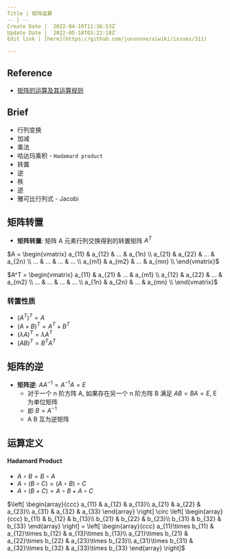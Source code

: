 ```yaml
---
Title | 矩阵运算
-- | --
Create Date | `2022-04-19T11:36:53Z`
Update Date | `2022-05-18T03:22:18Z`
Edit link | [here](https://github.com/junxnone/aiwiki/issues/311)

---
```

## Reference
- [矩阵的运算及其运算规则](http://www2.edu-edu.com.cn/lesson_crs78/self/j_0022/soft/ch0605.html)


## Brief
- 行列变换
- 加减
- 乘法
- 哈达玛乘积 - `Hadamard product`
- 转置
- 逆
- 秩
- 迹
- 雅可比行列式 - Jacobi



## 矩阵转置
- **矩阵转置**: 矩阵 A 元素行列交换得到的转置矩阵 $A^{T}$ 

$A = \begin{vmatrix}
a_{11} & a_{12} & ... & a_{1n} \\
a_{21} & a_{22} & ... & a_{2n} \\
... & ... & ... & ... \\
a_{m1} & a_{m2} & ... & a_{mn} \\
\end{vmatrix}$

$A^T = \begin{vmatrix}
a_{11} & a_{21} & ... & a_{m1} \\
a_{12} & a_{22} & ... & a_{m2} \\
... & ... & ... & ... \\
a_{1n} & a_{2n} & ... & a_{mn} \\
\end{vmatrix}$

### 转置性质

- $(A^T)^T=A$
- $(A+B)^T=A^T+B^T$
- $(\lambda A)^T=\lambda A^T$
- $(AB)^T=B^TA^T$

## 矩阵的逆
- **矩阵逆**: $AA^{-1}=A^{-1}A=E$
  - 对于一个 n 阶方阵 A, 如果存在另一个 n 阶方阵 B 满足 $AB=BA=E$, E 为单位矩阵 
  - 即 $B=A^{-1}$
  - A B 互为逆矩阵



## 运算定义 

#### Hadamard Product
- $A \circ B = B \circ A$
- $A \circ (B \circ C) = (A \circ B) \circ C$
- $A \circ (B + C) = A \circ B + A \circ C$

$\left[ \begin{array}{ccc}     a_{11} & a_{12} & a_{13}\\     a_{21} & a_{22} & a_{23}\\     a_{31} & a_{32} & a_{33} \end{array} \right] \circ \left[ \begin{array}{ccc}     b_{11} & b_{12} & b_{13}\\     b_{21} & b_{22} & b_{23}\\     b_{31} & b_{32} & b_{33} \end{array} \right] = \left[ \begin{array}{ccc}     a_{11}\times b_{11} & a_{12}\times b_{12} & a_{13}\times b_{13}\\     a_{21}\times b_{21} & a_{22}\times b_{22} & a_{23}\times b_{23}\\     a_{31}\times b_{31} & a_{32}\times b_{32} & a_{33}\times b_{33} \end{array} \right]$
